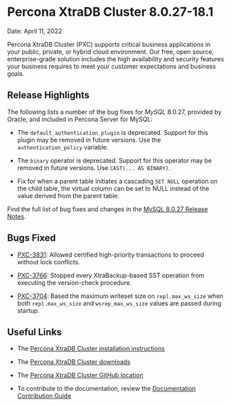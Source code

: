 # Percona XtraDB Cluster 8.0.27-18.1

Date: April 11, 2022

Percona XtraDB Cluster (PXC) supports critical business applications in your public, private, or hybrid cloud environment. Our free, open source, enterprise-grade solution includes the high availability and security features your business requires to meet your customer expectations and business goals.

## Release Highlights

The following lists a number of the bug fixes for *MySQL* 8.0.27, provided by Oracle, and included in Percona Server for MySQL:


* The `default_authentication_plugin` is deprecated. Support for this plugin may be removed in future versions. Use the `authentication_policy` variable.


* The `binary` operator is deprecated. Support for this operator may be removed in future versions. Use `CAST(... AS BINARY)`.


* Fix for when a parent table initiates a cascading `SET NULL` operation on the child table, the virtual column can be set to NULL instead of the value derived from the parent table.

Find the full list of bug fixes and changes in the [MySQL 8.0.27 Release Notes](https://dev.mysql.com/doc/relnotes/mysql/8.0/en/news-8-0-27.html).

## Bugs Fixed


* [PXC-3831](https://jira.percona.com/browse/PXC-3831): Allowed certified high-priority transactions to proceed without lock conflicts.


* [PXC-3766](https://jira.percona.com/browse/PXC-3766): Stopped every XtraBackup-based SST operation from executing the version-check procedure.


* [PXC-3704](https://jira.percona.com/browse/PXC-3704): Based the maximum writeset size on `repl.max_ws_size` when both `repl.max_ws_size` and `wsrep_max_ws_size` values are passed during startup.

## Useful Links


* The [Percona XtraDB Cluster installation instructions](https://www.percona.com/doc/percona-xtradb-cluster/8.0/install/index.html)


* The [Percona XtraDB Cluster downloads](https://www.percona.com/downloads/Percona-XtraDB-Cluster-LATEST/#)


* The [Percona XtraDB Cluster GitHub location](https://github.com/percona/percona-xtradb-cluster)


* To contribute to the documentation, review the [Documentation Contribution Guide](https://github.com/percona/pxc-docs/blob/8.0/contributing.md)
